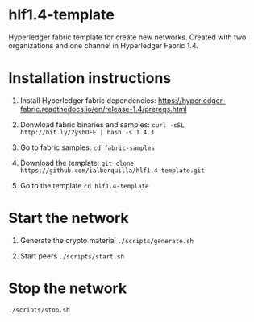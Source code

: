 # hlf1.4-template
Hyperledger fabric template for create new networks. Created with two organizations and one channel in Hyperledger Fabric 1.4.

# Installation instructions

1. Install Hyperledger fabric dependencies:
https://hyperledger-fabric.readthedocs.io/en/release-1.4/prereqs.html

2. Donwload fabric binaries and samples:
`curl -sSL http://bit.ly/2ysbOFE | bash -s 1.4.3`

3. Go to fabric samples:
`cd fabric-samples`

4. Download the template:
`git clone https://github.com/ialberquilla/hlf1.4-template.git`

5. Go to the template
`cd hlf1.4-template`

# Start the network
1. Generate the crypto material
`./scripts/generate.sh`

2. Start peers
`./scripts/start.sh`

# Stop the network
`./scripts/stop.sh`
